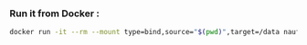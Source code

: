 ### Run it from Docker :

``` sh
docker run -it --rm --mount type=bind,source="$(pwd)",target=/data naufalfachrian/quran-kemenag-downloader:stable
```
